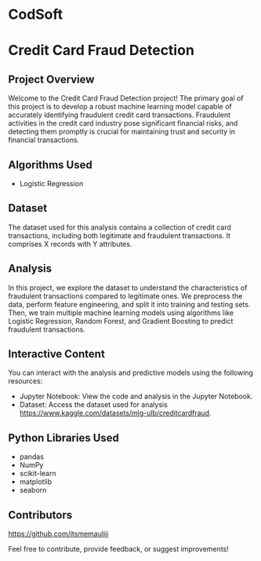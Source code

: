 # CodSoft
# Credit Card Fraud Detection
## Project Overview

Welcome to the Credit Card Fraud Detection project! The primary goal of this project is to develop a robust machine learning model capable of accurately identifying fraudulent credit card transactions. Fraudulent activities in the credit card industry pose significant financial risks, and detecting them promptly is crucial for maintaining trust and security in financial transactions.

## Algorithms Used

- Logistic Regression

## Dataset

The dataset used for this analysis contains a collection of credit card transactions, including both legitimate and fraudulent transactions. It comprises X records with Y attributes.

## Analysis

In this project, we explore the dataset to understand the characteristics of fraudulent transactions compared to legitimate ones. We preprocess the data, perform feature engineering, and split it into training and testing sets. Then, we train multiple machine learning models using algorithms like Logistic Regression, Random Forest, and Gradient Boosting to predict fraudulent transactions.

## Interactive Content

You can interact with the analysis and predictive models using the following resources:

- Jupyter Notebook: View the code and analysis in the Jupyter Notebook.
- Dataset: Access the dataset used for analysis https://www.kaggle.com/datasets/mlg-ulb/creditcardfraud.

## Python Libraries Used

- pandas
- NumPy
- scikit-learn
- matplotlib
- seaborn

## Contributors

https://github.com/itsmemauliii

Feel free to contribute, provide feedback, or suggest improvements!
